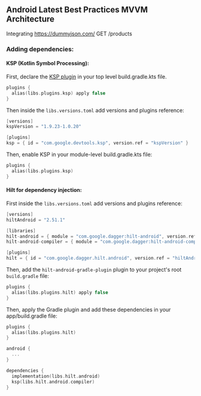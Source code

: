 ## Android Latest Best Practices MVVM Architecture
Integrating https://dummyjson.com/ 
GET	/products 

### Adding dependencies:
#### KSP (Kotlin Symbol Processing):
First, declare the [KSP plugin](https://github.com/google/ksp/releases) in your top level build.gradle.kts file.
```kotlin
plugins {
  alias(libs.plugins.ksp) apply false
}
```
Then inside the `libs.versions.toml` add versions and plugins reference:
```kotlin
[versions]
kspVersion = "1.9.23-1.0.20"

[plugins]
ksp = { id = "com.google.devtools.ksp", version.ref = "kspVersion" }
```
Then, enable KSP in your module-level build.gradle.kts file:
```kotlin
plugins {
  alias(libs.plugins.ksp)
}
```
#### Hilt for dependency injection:
First inside the `libs.versions.toml` add versions and plugins reference:
```kotlin
[versions]
hiltAndroid = "2.51.1"

[libraries]
hilt-android = { module = "com.google.dagger:hilt-android", version.ref = "hiltAndroid" }
hilt-android-compiler = { module = "com.google.dagger:hilt-android-compiler", version.ref = "hiltAndroid" }

[plugins]
hilt = { id = "com.google.dagger.hilt.android", version.ref = "hiltAndroid" }
```
Then, add the `hilt-android-gradle-plugin` plugin to your project's root `build.gradle` file:
```kotlin
plugins {
  alias(libs.plugins.hilt) apply false
}
```
Then, apply the Gradle plugin and add these dependencies in your app/build.gradle file:
```kotlin
plugins {
  alias(libs.plugins.hilt)
}

android {
  ...
}

dependencies {
  implementation(libs.hilt.android)
  ksp(libs.hilt.android.compiler)
}
```

